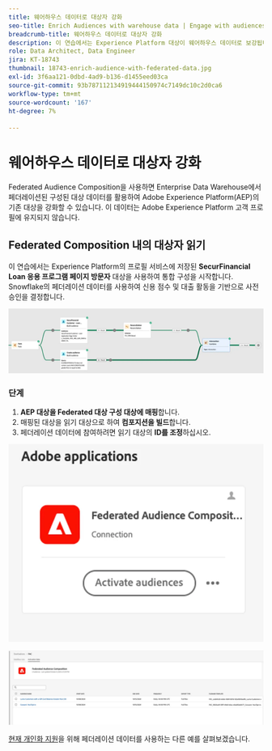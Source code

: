 ```yaml
---
title: 웨어하우스 데이터로 대상자 강화
seo-title: Enrich Audiences with warehouse data | Engage with audiences directly from your data warehouse using Federated Audience Composition
breadcrumb-title: 웨어하우스 데이터로 대상자 강화
description: 이 연습에서는 Experience Platform 대상이 웨어하우스 데이터로 보강됩니다.
role: Data Architect, Data Engineer
jira: KT-18743
thumbnail: 18743-enrich-audience-with-federated-data.jpg
exl-id: 3f6aa121-0dbd-4ad9-b136-d1455eed03ca
source-git-commit: 93b787112134919444150974c7149dc10c2d0ca6
workflow-type: tm+mt
source-wordcount: '167'
ht-degree: 7%

---
```


# 웨어하우스 데이터로 대상자 강화

Federated Audience Composition을 사용하면 Enterprise Data Warehouse에서 페더레이션된 구성된 대상 데이터를 활용하여 Adobe Experience Platform(AEP)의 기존 대상을 강화할 수 있습니다. 이 데이터는 Adobe Experience Platform 고객 프로필에 유지되지 않습니다.

## Federated Composition 내의 대상자 읽기

이 연습에서는 Experience Platform의 프로필 서비스에 저장된 **SecurFinancial Loan 응용 프로그램 페이지 방문자** 대상을 사용하여 통합 구성을 시작합니다. Snowflake의 페더레이션 데이터를 사용하여 신용 점수 및 대출 활동을 기반으로 사전 승인을 결정합니다.

![federated-composition-example](assets/snowflake-preapproval.png)

### 단계

1. **AEP 대상을 Federated 대상 구성 대상에 매핑**&#x200B;합니다.
2. 매핑된 대상을 읽기 대상으로 하여 **컴포지션을 빌드**&#x200B;합니다.
3. 페더레이션 데이터에 참여하려면 읽기 대상의 **ID를 조정**&#x200B;하십시오.

![federated-method-1-1](assets/federated-method-1-1.png)

![federated-method-1-2](assets/federated-method-1-2.png)

[현재 개인화 지원](deliver-in-the-moment-personalization.md)을 위해 페더레이션 데이터를 사용하는 다른 예를 살펴보겠습니다.
